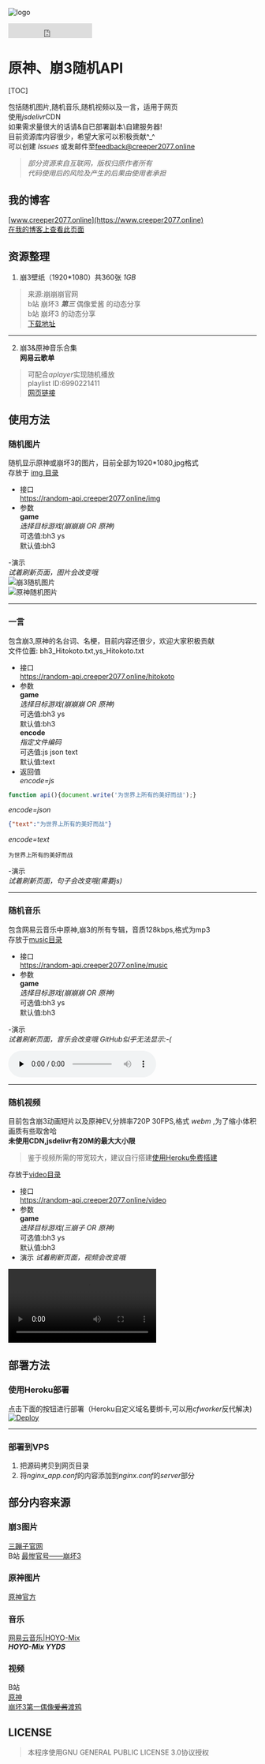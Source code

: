 ![logo](https://cdn.jsdelivr.net/gh/Creeper2077/random-api@master/randomapi.png "超级缝合怪")

<iframe src="https://ghbtns.com/github-btn.html?user=Creeper2077&repo=random-apiap&type=star&count=true" frameborder="0" scrolling="0" width="170" height="30" title="GitHub"></iframe> 

# 原神、崩3随机API  

[TOC]

包括随机图片,随机音乐,随机视频以及一言，适用于网页  
使用*jsdelivr*CDN  
如果需求量很大的话请&自已部署副本\自建服务器!  
目前资源库内容很少，希望大家可以积极贡献^_^  
可以创建 _Issues_ 或发邮件至[feedback@creeper2077.online](mailto:feedback@creeper077.online)  
> _部分资源来自互联网，版权归原作者所有_  
> _代码使用后的风险及产生的后果由使用者承担_
## 我的博客
[www.creeper2077.online](https://www.creeper2077.online)  
[在我的博客上查看此页面](https://www.creeper2077.online/service/random-api)  

## 资源整理
1. 崩3壁纸（1920*1080）共360张 _1GB_  
> 来源:崩崩崩官网  
>	b站 崩坏3 _**第三**_ 偶像爱酱 的动态分享  
>	b站 崩坏3 的动态分享  
[下载地址](https://download.creeper2077.online/random-api/bh3wallpapaer.zip)  
***
2. 崩3&原神音乐合集  
**网易云歌单**  
> 可配合*aplayer*实现随机播放  
> playlist ID:6990221411  
> [网页链接](https://music.163.com/#/playlist?id=6990221411)  


## 使用方法

### 随机图片
随机显示原神或崩坏3的图片，目前全部为1920*1080,jpg格式  
存放于 [img 目录](https://github.com/Creeper2077/random-api/tree/master/img)  
- 接口  
		https://random-api.creeper2077.online/img
- 参数  
**game**  
*选择目标游戏(崩崩崩 OR 原神)*  
可选值:bh3 ys  
默认值:bh3  

-演示  
*试着刷新页面，图片会改变哦*  
![崩3随机图片](https://random-api.creeper2077.online/img "这是随机的哦")  
![原神随机图片](https://random-api.creeper2077.online/img?game=ys "这是随机的哦")  

***

### 一言   
包含崩3,原神的名台词、名梗，目前内容还很少，欢迎大家积极贡献  
文件位置: bh3_Hitokoto.txt,ys_Hitokoto.txt  
- 接口  
		https://random-api.creeper2077.online/hitokoto 
- 参数  
**game**  
*选择目标游戏(崩崩崩 OR 原神)*  
可选值:bh3 ys  
默认值:bh3  
**encode**  
*指定文件编码*  
可选值:js json text   
默认值:text  
- 返回值  
*encode=js*      
``` javascript
function api(){document.write('为世界上所有的美好而战');}
```
*encode=json*
```json
{"text":"为世界上所有的美好而战"}
```
*encode=text*  
```
为世界上所有的美好而战
```
-演示  
*试着刷新页面，句子会改变哦(需要js)*  
<script type="text/javascript" src="https://random-api.creeper2077.online/hitokoto?encode=js"></script>

***

### 随机音乐  
包含网易云音乐中原神,崩3的所有专辑，音质128kbps,格式为mp3  
存放于[music目录](https://github.com/Creeper2077/random-api/tree/master/music)  
- 接口  
		https://random-api.creeper2077.online/music
- 参数  
**game**  
*选择目标游戏(崩崩崩 OR 原神)*  
可选值:bh3 ys  
默认值:bh3  
 
-演示  
*试着刷新页面，音乐会改变哦 GitHub似乎无法显示:-(*  

<audio id="audio" controls="" preload="none"><source id="mp3" src="https://random-api.creeper2077.online/music"></audio>  
***

### 随机视频  
目前包含崩3动画短片以及原神EV,分辨率720P 30FPS,格式 _webm_ ,为了缩小体积画质有些取舍哈   
**未使用CDN,jsdelivr有20M的最大大小限**  
> 鉴于视频所需的带宽较大，建议自行搭建[使用Heroku免费搭建](#deploy)  

存放于[video目录](https://github.com/Creeper2077/random-api/tree/master/video)  
- 接口  
		https://random-api.creeper2077.online/video
- 参数  
**game**  
*选择目标游戏(三崩子 OR 原神)*  
可选值:bh3 ys  
默认值:bh3  
- 演示
*试着刷新页面，视频会改变哦*  

<video controls="controls" autoplay="autoplay">
  <source src="https://random-api.creeper2077.online/video" type="video/webm" />
</video>

## 部署方法 
<span id="deploy"></span>

### 使用Heroku部署

点击下面的按钮进行部署（Heroku自定义域名要绑卡,可以用*cfworker*反代解决)  
[![Deploy](https://www.herokucdn.com/deploy/button.svg)](https://heroku.com/deploy?template=https://github.com/Creeper2077/random-api)
***  
### 部署到VPS  

1. 把源码拷贝到网页目录    
2. 将*nginx_app.conf*的内容添加到*nginx.conf*的*server*部分  


## 部分内容来源  

### 崩3图片  
[三蹦子官网](https://bh3.mihoyo.com/wallpapers)  
B站 [最惨官号——崩坏3](https://space.bilibili.com/256667467)  

### 原神图片  
[原神官方](https://t.bilibili.com/542713497747206611)  
### 音乐  
[网易云音乐|HOYO-Mix](https://music.163.com/#/user/home?id=1321189664)  
_**HOYO-Mix YYDS**_

### 视频  
B站  
[原神](https://space.bilibili.com/401742377)  
[崩坏3第一偶像~~爱酱~~渡鸦](https://space.bilibili.com/27534330)  


## LICENSE
> 本程序使用GNU GENERAL PUBLIC LICENSE 3.0协议授权
